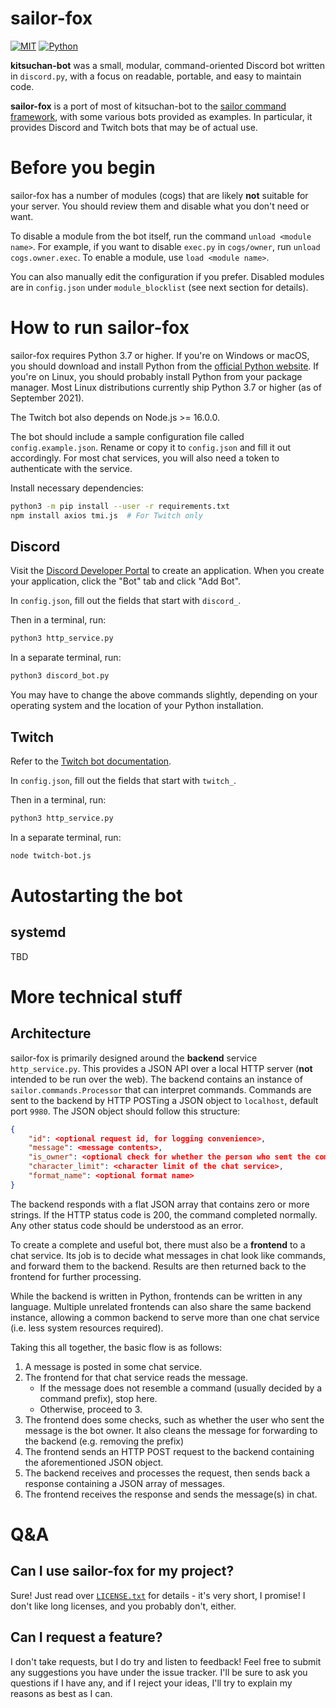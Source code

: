 # sailor-fox

[![MIT](https://img.shields.io/badge/License-MIT-brightgreen.svg)](https://gitlab.com/n303p4/kitsuchan-2/blob/master/LICENSE.txt)
[![Python](https://img.shields.io/badge/Python-3.6-brightgreen.svg)](https://python.org/)

**kitsuchan-bot** was a small, modular, command-oriented Discord bot written in `discord.py`,
with a focus on readable, portable, and easy to maintain code.

**sailor-fox** is a port of most of kitsuchan-bot
to the [sailor command framework](https://gitlab.com/n303p4/sailor), with some various bots
provided as examples.
In particular, it provides Discord and Twitch bots that may be of actual use.

# Before you begin

sailor-fox has a number of modules (cogs) that are likely **not** suitable for your server.
You should review them and disable what you don't need or want.

To disable a module from the bot itself, run the command `unload <module name>`.
For example, if you want to disable `exec.py` in `cogs/owner`, run `unload cogs.owner.exec`.
To enable a module, use `load <module name>`.

You can also manually edit the configuration if you prefer.
Disabled modules are in `config.json` under `module_blocklist` (see next section for details).

# How to run sailor-fox

sailor-fox requires Python 3.7 or higher.
If you're on Windows or macOS, you should download and install Python from the
[official Python website](http://python.org/).
If you're on Linux, you should probably install Python from your package manager.
Most Linux distributions currently ship Python 3.7 or higher (as of September 2021).

The Twitch bot also depends on Node.js >= 16.0.0.

The bot should include a sample configuration file called `config.example.json`.
Rename or copy it to `config.json` and fill it out accordingly.
For most chat services, you will also need a token to authenticate with the service.

Install necessary dependencies:

```bash
python3 -m pip install --user -r requirements.txt
npm install axios tmi.js  # For Twitch only
```

## Discord

Visit the [Discord Developer Portal](https://discord.com/developers/applications)
to create an application.
When you create your application, click the "Bot" tab and click "Add Bot".

In `config.json`, fill out the fields that start with `discord_`.

Then in a terminal, run:

```bash
python3 http_service.py
```

In a separate terminal, run:

```bash
python3 discord_bot.py
```

You may have to change the above commands slightly, depending on your operating system and the
location of your Python installation.

## Twitch

Refer to the [Twitch bot documentation](https://dev.twitch.tv/docs/irc).

In `config.json`, fill out the fields that start with `twitch_`.

Then in a terminal, run:

```bash
python3 http_service.py
```

In a separate terminal, run:

```bash
node twitch-bot.js
```

# Autostarting the bot

## systemd

TBD

# More technical stuff

## Architecture

sailor-fox is primarily designed around the **backend** service `http_service.py`.
This provides a JSON API over a local HTTP server (__not__ intended to be run over the web).
The backend contains an instance of `sailor.commands.Processor` that can interpret commands.
Commands are sent to the backend by HTTP POSTing a JSON object to `localhost`, default port `9980`.
The JSON object should follow this structure:

```json
{
    "id": <optional request id, for logging convenience>,
    "message": <message contents>,
    "is_owner": <optional check for whether the person who sent the command is the bot owner>,
    "character_limit": <character limit of the chat service>,
    "format_name": <optional format name>
}
```

The backend responds with a flat JSON array that contains zero or more strings.
If the HTTP status code is 200, the command completed normally.
Any other status code should be understood as an error.

To create a complete and useful bot, there must also be a **frontend** to a chat service.
Its job is to decide what messages in chat look like commands, and forward them to the backend.
Results are then returned back to the frontend for further processing.

While the backend is written in Python, frontends can be written in any language.
Multiple unrelated frontends can also share the same backend instance, allowing a common backend
to serve more than one chat service (i.e. less system resources required).

Taking this all together, the basic flow is as follows:

1. A message is posted in some chat service.
2. The frontend for that chat service reads the message.
    * If the message does not resemble a command (usually decided by a command prefix), stop here.
    * Otherwise, proceed to 3.
3. The frontend does some checks, such as whether the user who sent the message is the bot owner.
   It also cleans the message for forwarding to the backend (e.g. removing the prefix)
4. The frontend sends an HTTP POST request to the backend containing the aforementioned JSON object.
5. The backend receives and processes the request, then sends back a response containing
   a JSON array of messages.
6. The frontend receives the response and sends the message(s) in chat.

# Q&A

## Can I use sailor-fox for my project?

Sure! Just read over [`LICENSE.txt`](LICENSE.txt) for details - it's very short, I promise! I
don't like long licenses, and you probably don't, either.

## Can I request a feature?

I don't take requests, but I do try and listen to feedback! Feel free to submit any suggestions
you have under the issue tracker. I'll be sure to ask you questions if I have any, and if I reject
your ideas, I'll try to explain my reasons as best as I can.
